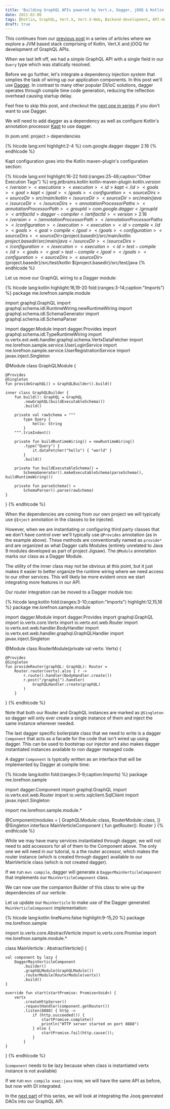```yaml
---
title: 'Building GraphQL APIs powered by Vert.x, Dagger, jOOQ & Kotlin - II'
date: 2021-02-06
tags: [Kotlin, GraphQL, Vert.X, Vert.X-Web, Backend-development, API-development]
draft: true
---
```


This continues from our [previous post](/2021/02/01/Building-GraphQL-APIs-powered-by-Vert-x-jOOQ-Kotlin-I) in a series of articles where we explore a JVM based stack comprising of Kotlin, Vert.X and jOOQ for development of GraphQL APIs.

When we last left off, we had a simple GraphQL API with a single field in our `Query` type which was statically resolved. 

Before we go further, let's integrate a dependency injection system that simplies the task of wiring up our application components. In this post we'll use [Dagger](https://dagger.dev/). In contrast to many other popular DI/IoC solutions, dagger operates through compile time code generation, reducing the reflection overhead causing startup delay.

Feel free to skip this post, and checkout the [next one in series](/2021/03/26/Building-GraphQL-APIs-powered-by-Vert-x-jOOQ-Kotlin-III/) if you don't want to use Dagger.

We will need to add dagger as a dependency as well as configure Kotlin's annotation processor [Kapt](https://kotlinlang.org/docs/kapt.html) to use dagger. 

In pom.xml: project > dependencies

{% hlcode lang:xml highlight:2-4 %}
<dependency>
    <groupId>com.google.dagger</groupId>
    <artifactId>dagger</artifactId>
    <version>2.16</version>
</dependency>
{% endhlcode %}

Kapt configuration goes into the Kotlin maven-plugin's configuration section: 

{% hlcode lang:xml highlight:16-22 fold:(ranges:25-48;caption:"Other Execution Tags") %}
<plugin>
    <groupId>org.jetbrains.kotlin</groupId>
    <artifactId>kotlin-maven-plugin</artifactId>
    <version>${kotlin.version}</version>
    <executions>
        <execution>
            <id>kapt</id>
            <goals>
                <goal>kapt</goal>
            </goals>
            <configuration>
                <sourceDirs>
                    <sourceDir>src/main/kotlin</sourceDir>
                    <sourceDir>src/main/java</sourceDir>
                </sourceDirs>
                <annotationProcessorPaths>
                    <annotationProcessorPath>
                        <groupId>com.google.dagger</groupId>
                        <artifactId>dagger-compiler</artifactId>
                        <version>2.16</version>
                    </annotationProcessorPath>
                </annotationProcessorPaths>
            </configuration>
        </execution>
        <execution>
            <id>compile</id>
            <goals>
                <goal>compile</goal>
            </goals>
            <configuration>
                <sourceDirs>
                    <sourceDir>${project.basedir}/src/main/kotlin</sourceDir>
                    <sourceDir>${project.basedir}/src/main/java</sourceDir>
                </sourceDirs>
            </configuration>
        </execution>
        <execution>
            <id>test-compile</id>
            <goals>
                <goal>test-compile</goal>
            </goals>
            <configuration>
                <sourceDirs>
                    <sourceDir>${project.basedir}/src/test/kotlin</sourceDir>
                    <sourceDir>${project.basedir}/src/test/java</sourceDir>
                </sourceDirs>
            </configuration>
        </execution>
    </executions>
</plugin>
{% endhlcode %}

Let us move our GraphQL wiring to a Dagger module: 

{% hlcode lang:kotlin highlight:16,19-20 fold:(ranges:3-14;caption:"Imports")  %}
package me.lorefnon.sample.module

import graphql.GraphQL
import graphql.schema.idl.RuntimeWiring.newRuntimeWiring
import graphql.schema.idl.SchemaGenerator
import graphql.schema.idl.SchemaParser

import dagger.Module
import dagger.Provides
import graphql.schema.idl.TypeRuntimeWiring
import io.vertx.ext.web.handler.graphql.schema.VertxDataFetcher
import me.lorefnon.sample.service.UserLoginService
import me.lorefnon.sample.service.UserRegistrationService
import javax.inject.Singleton

@Module
class GraphQLModule {

    @Provides
    @Singleton
    fun provideGraphQL() = GraphQLBuilder().build()

    inner class GraphQLBuilder {
        fun build(): GraphQL = GraphQL
            .newGraphQL(buildExecutableSchema())
            .build()

        private val rawSchema = """
            type Query {
                hello: String
            }
        """.trimIndent()

        private fun buildRuntimeWiring() = newRuntimeWiring()
            .type("Query") {
                it.dataFetcher("hello") { "world" }
            }
            .build()

        private fun buildExecutableSchema() =
            SchemaGenerator().makeExecutableSchema(parseSchema(), buildRuntimeWiring())

        private fun parseSchema() =
            SchemaParser().parse(rawSchema)
    }
}
{% endhlcode %}

When the dependencies are coming from our own project we will typically use `@Inject` annotation in the classes to be injected. 

However, when we are instantiating or configuring third party classes that we don't have control over we'll typically use `@Provides` annotation (as in the example above). These methods are conventionally named as `provide*` and are organized as what Dagger calls Modules (entirely unrelated to Java 9 modules developed as part of project Jigsaw). The `@Module` annotation marks our class as a Dagger Module.

The utility of the inner class may not be obvious at this point, but it just makes it easier to better organize the runtime wiring where we need access to our other services. This will likely be more evident once we start integrating more features in our API.

Our router integration can be moved to a Dagger module too: 

{% hlcode lang:kotlin fold:(ranges:3-10;caption:"Imports") highlight:12,15,16 %}
package me.lorefnon.sample.module

import dagger.Module
import dagger.Provides
import graphql.GraphQL
import io.vertx.core.Vertx
import io.vertx.ext.web.Router
import io.vertx.ext.web.handler.BodyHandler
import io.vertx.ext.web.handler.graphql.GraphQLHandler
import javax.inject.Singleton

@Module
class RouterModule(private val vertx: Vertx) {

    @Provides
    @Singleton
    fun provideRouter(graphQL: GraphQL): Router =
        Router.router(vertx).also { r ->
            r.route().handler(BodyHandler.create())
            r.post("/graphql").handler(
                GraphQLHandler.create(graphQL)
            )
        }

}
{% endhlcode %}

Note that both our Router and GraphQL instances are marked as `@Singleton` so dagger will only ever create a single instance of them and inject the same instance wherever needed.

The last dagger specific boilerplate class that we need to write is a dagger `Component` that acts as a facade for the code that isn't wired up using dagger. This can be used to bootstrap our injector and  also makes dagger instantiated instances available to non dagger managed code.

A dagger `Component` is typically written as an interface that will be implemented by Dagger at compile time: 

{% hlcode lang:kotlin fold:(ranges:3-9;caption:Imports) %}
package me.lorefnon.sample

import dagger.Component
import graphql.GraphQL
import io.vertx.ext.web.Router
import io.vertx.sqlclient.SqlClient
import javax.inject.Singleton

import me.lorefnon.sample.module.*

@Component(modules = [
    GraphQLModule::class,
    RouterModule::class,
])
@Singleton
interface MainVerticleComponent {
    fun getRouter(): Router
}
{% endhlcode %}

While we may have many services instantiated through dagger, we will not need to add accessors for all of them to the Component above. The only one we will need in our tutorial, is a the router accessor, which makes the router instance (which is created through dagger) available to our MainVerticle class (which is not created dagger).

If we run `mvn compile`, dagger will generate a `DaggerMainVerticleComponent` that implements our `MainVerticleComponent` class.

We can now use the companion Builder of this class to wire up the dependencies of our verticle: 

Let us update our `MainVerticle` to make use of the Dagger generated `MainVerticleComponent` implementation:

{% hlcode lang:kotlin lineNums:false highlight:9-15,20 %}
package me.lorefnon.sample

import io.vertx.core.AbstractVerticle
import io.vertx.core.Promise
import me.lorefnon.sample.module.*

class MainVerticle : AbstractVerticle() {

    val component by lazy {
        DaggerMainVerticleComponent
            .builder()
            .graphQLModule(GraphQLModule())
            .routerModule(RouterModule(vertx))
            .build()
    }

    override fun start(startPromise: Promise<Void>) {
        vertx
            .createHttpServer()
            .requestHandler(component.getRouter())
            .listen(8888) { http ->
                if (http.succeeded()) {
                    startPromise.complete()
                    println("HTTP server started on port 8888")
                } else {
                    startPromise.fail(http.cause());
                }
            }
    }
}
{% endhlcode %}

(`component` needs to be lazy because when class is instantiated vertx instance is not available)

If we run `mvn compile exec:java` now, we will have the same API as before, but now with DI integrated.

In the [next part](/2021/03/26/Building-GraphQL-APIs-powered-by-Vert-x-jOOQ-Kotlin-III/) of this series, we will look at integrating the Jooq geenrated DAOs into our GraphQL API.
